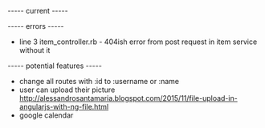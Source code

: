 ----- current -----




----- errors -----
+ line 3 item_controller.rb - 404ish error from post request in item service without it




----- potential features -----

+ change all routes with :id to :username or :name
+ user can upload their picture
  http://alessandrosantamaria.blogspot.com/2015/11/file-upload-in-angularjs-with-ng-file.html
+ google calendar